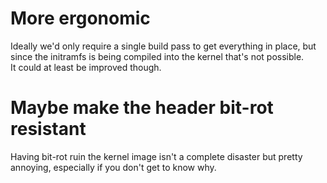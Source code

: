 # More ergonomic
Ideally we'd only require a single build pass to get everything in place, but since the initramfs is being 
compiled into the kernel that's not possible.  
It could at least be improved though.  
# Maybe make the header bit-rot resistant
Having bit-rot ruin the kernel image isn't a complete disaster but pretty annoying, 
especially if you don't get to know why.  